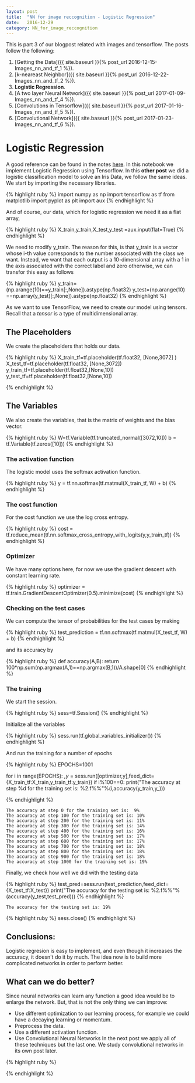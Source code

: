 ```yaml
---
layout: post
title:  "NN for image reccognition - Logistic Regression"
date:   2016-12-29
category: NN_for_image_reccognition
---
```


This is part 3 of our blogpost related with images and tensorflow. The posts follow the following:

1. [Getting the Data]({{ site.baseurl }}{% post_url 2016-12-15-Images_nn_and_tf_1 %}).
2. [k-neareast Neighbor]({{ site.baseurl }}{% post_url 2016-12-22-Images_nn_and_tf_2 %}).
3. **Logistic Regression**.
4. [A two layer Neural Network]({{ site.baseurl }}{% post_url 2017-01-09-Images_nn_and_tf_4 %}).
5. [Convolutions in Tensorflow]({{ site.baseurl }}{% post_url 2017-01-16-Images_nn_and_tf_5 %}).
6. [Convolutional Network]({{ site.baseurl }}{% post_url 2017-01-23-Images_nn_and_tf_6 %}).

# Logistic Regression

A good reference can be found in the notes [here](http://cs231n.github.io/linear-classify/). In this notebook we implement Logistic Regression using Tensorflow. In this **other post** we did a logistic classification model to solve an Iris Data, we follow the same ideas. We start by importing the necessary libraries.


{% highlight ruby %}
import numpy as np
import tensorflow as tf
from matplotlib import pyplot as plt
import aux
{% endhighlight %}

And of course, our data, which for logistic regression we need it as a flat array,


{% highlight ruby %}
X_train,y_train,X_test,y_test =aux.input(flat=True)
{% endhighlight %}

We need to modify y_train. The reason for this, is that y_train is a vector whose i-th value corresponds to the number associated with the class we want. Instead, we want that each output is a 10-dimensional array with a 1 in the axis associated with the correct label and zero otherwise, we can transfor this easy as follows


{% highlight ruby %}
y_train=(np.arange(10)==y_train[:,None]).astype(np.float32)
y_test=(np.arange(10) ==np.array(y_test)[:,None]).astype(np.float32)
{% endhighlight %}

As we want to use TensorFlow, we need to create our model using tensors. Recall that a *tensor* is a type of multidimensional array.  

## The Placeholders

We create the placeholders that holds our data.


{% highlight ruby %}
X_train_tf=tf.placeholder(tf.float32, [None,3072] )
X_test_tf=tf.placeholder(tf.float32, [None,3072])
y_train_tf=tf.placeholder(tf.float32,[None,10])
y_test_tf=tf.placeholder(tf.float32,[None,10])

{% endhighlight %}

## The Variables

We also create the variables, that is the matrix of weights and the bias vector.


{% highlight ruby %}
W=tf.Variable(tf.truncated_normal([3072,10]))
b = tf.Variable(tf.zeros([10]))
{% endhighlight %}

### The activation function

The logistic model uses the softmax activation function.


{% highlight ruby %}
y = tf.nn.softmax(tf.matmul(X_train_tf, W) + b)
{% endhighlight %}

### The cost function

For the cost function we use the log cross entropy.


{% highlight ruby %}
cost = tf.reduce_mean(tf.nn.softmax_cross_entropy_with_logits(y,y_train_tf))
{% endhighlight %}

### Optimizer

We have many options here, for now we use the gradient descent with constant learning rate.


{% highlight ruby %}
optimizer = tf.train.GradientDescentOptimizer(0.5).minimize(cost)
{% endhighlight %}

### Checking on the test cases

We can compute the tensor of probabilities for the test cases by making


{% highlight ruby %}
test_prediction = tf.nn.softmax(tf.matmul(X_test_tf, W) + b)
{% endhighlight %}

and its accuracy by


{% highlight ruby %}
def accuracy(A,B):
    return 100*np.sum(np.argmax(A,1)==np.argmax(B,1))/A.shape[0]
{% endhighlight %}

### The training

We start the session.


{% highlight ruby %}
sess=tf.Session()
{% endhighlight %}

Initialize all the variables


{% highlight ruby %}
sess.run(tf.global_variables_initializer())
{% endhighlight %}

And run the training for a number of epochs


{% highlight ruby %}
EPOCHS=1001

for i in range(EPOCHS):
    _,y_ = sess.run([optimizer,y],feed_dict={X_train_tf:X_train,y_train_tf:y_train})
    if i%100==0:
        print("The accuracy at step %d for the training set is: %2.f%%"%(i,accuracy(y_train,y_)))

{% endhighlight %}

    The accuracy at step 0 for the training set is:  9%
    The accuracy at step 100 for the training set is: 10%
    The accuracy at step 200 for the training set is: 11%
    The accuracy at step 300 for the training set is: 14%
    The accuracy at step 400 for the training set is: 16%
    The accuracy at step 500 for the training set is: 17%
    The accuracy at step 600 for the training set is: 17%
    The accuracy at step 700 for the training set is: 18%
    The accuracy at step 800 for the training set is: 18%
    The accuracy at step 900 for the training set is: 18%
    The accuracy at step 1000 for the training set is: 19%


Finally, we check how well we did with the testing data


{% highlight ruby %}
test_pred=sess.run(test_prediction,feed_dict={X_test_tf:X_test})
print("The accuracy for the testing set is: %2.f%%"%(accuracy(y_test,test_pred)))
{% endhighlight %}

    The accuracy for the testing set is: 19%



{% highlight ruby %}
sess.close()
{% endhighlight %}

## Conclusions:

Logistic regresion is easy to implement, and even though it increases the accuracy, it doesn't do it by much. The idea now is to build more complicated networks in order to perform better.

## What can we do better?

Since neural networks can learn any function a good idea would be to enlarge the network. But, that is not the only thing we can improve:
- Use different optimization to our learning process, for example we could have a decaying learning or momentum. 
- Preprocess the data.
- Use a different activation function.
- Use Convolutional Neural Networks
In the next post we apply all of these techniques but the last one. We study convolutional networks in its own post later.


{% highlight ruby %}

{% endhighlight %}
